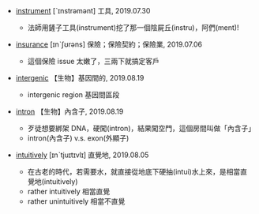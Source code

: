 - [instrument](https://tw.dictionary.search.yahoo.com/search?p=instrument) [ˋɪnstrəmənt] 工具, 2019.07.30
  - 法師用鏟子工具(instrument)挖了那一個陰屍丘(instru)，阿們(ment)!
  
- [insurance](https://tw.dictionary.search.yahoo.com/search?p=insurance) [ɪnˋʃʊrəns] 保險；保險契約；保險業, 2019.07.06
  - 這個保險 issue 太嫩了，三兩下就搞定客戶
  
- [intergenic](https://tw.dictionary.search.yahoo.com/search?p=intergenic) 【生物】基因間的, 2019.08.19
  - intergenic region 基因間區段
  
- [intron](https://tw.dictionary.search.yahoo.com/search?p=intron) 【生物】內含子, 2019.08.19
  - 歹徒想要綁架 DNA，硬闖(intron)，結果闖空門，這個房間叫做「內含子」
  - intron(內含子) v.s. exon(外顯子)
  
- [intuitively](https://tw.dictionary.search.yahoo.com/search?p=intuitively) [ɪnˋtjuɪtɪvlɪ] 直覺地, 2019.08.05
  - 在古老的時代，若需要水，就直接從地底下硬抽(intui)水上來，是相當直覺地(intuitively)
  - rather intuitively 相當直覺
  - rather unintuitively 相當不直覺
